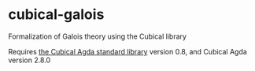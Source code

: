 # cubical-galois
Formalization of Galois theory using the Cubical library

Requires [the Cubical Agda standard library](https://github.com/agda/cubical) version 0.8, and Cubical Agda version 2.8.0
